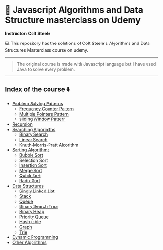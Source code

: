 
# :pushpin: Javascript Algorithms and Data Structure masterclass on Udemy

**Instructor: Colt Steele**

:computer: This repository has the solutions of Colt Steele´s Algorithms and 
Data Structures Masterclass course on udemy. 

---
> The original course is made with Javascript language but I have used
Java to solve every problem.

---
## Index of the course :arrow_down:

- [Problem Solving Patterns](https://github.com/albadevloping/Algorithms-and-Data-Structures/tree/main/src/ProblemSolvingPatterns)
    - [Frequency Counter Pattern](https://github.com/albadevloping/Algorithms-and-Data-Structures/tree/main/src/ProblemSolvingPatterns/FrequencyCounterPatterns)
    - [Multiple Pointers Pattern](https://github.com/albadevloping/Algorithms-and-Data-Structures/tree/main/src/ProblemSolvingPatterns/MultiplePointersPatterns)
    - [sliding Window Pattern](https://github.com/albadevloping/Algorithms-and-Data-Structures/tree/main/src/ProblemSolvingPatterns/SlidingWindow)
- [Recursion](https://github.com/albadevloping/Algorithms-and-Data-Structures/tree/main/src/Recursion)
- [Searching Algorimths](https://github.com/albadevloping/Algorithms-and-Data-Structures/tree/main/src/SearchingAlgorithms)
    - [Binary Search](https://github.com/albadevloping/Algorithms-and-Data-Structures/blob/main/src/SearchingAlgorithms/binarySearch.java)
    - [Linear Search](https://github.com/albadevloping/Algorithms-and-Data-Structures/blob/main/src/SearchingAlgorithms/linearSearch.java)
    - [Knuth-Morris-Pratt Algorithm](https://github.com/albadevloping/Algorithms-and-Data-Structures/blob/main/src/SearchingAlgorithms/knuthMorrisPrattAlgorithm.java)
- [Sorting Algorithms](https://github.com/albadevloping/Algorithms-and-Data-Structures/tree/main/src/SortingAgorithms)
    - [Bubble Sort](https://github.com/albadevloping/Algorithms-and-Data-Structures/blob/main/src/SortingAgorithms/BubbleSort.java)
    - [Selection Sort]()
    - [Insertion Sort]()
    - [Merge Sort]()
    - [Quick Sort]()
    - [Radix Sort]()
- [Data Structures]()
    - [Singly Linked List]()
    - [Stack]()
    - [Queue]()
    - [Binary Search Trea]()
    - [Binary Heap]()
    - [Priority Queue]()
    - [Hash table]()
    - [Graph]()
    - [Trie]()
- [Dynamic Programming]()
- [Other Algorithms]()
